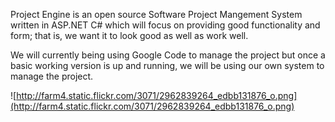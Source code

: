 Project Engine is an open source Software Project Mangement System written in ASP.NET C# which will focus on providing good functionality and form; that is, we want it to look good as well as work well.

We will currently being using Google Code to manage the project but once a basic working version is up and running, we will be using our own system to manage the project.

![http://farm4.static.flickr.com/3071/2962839264_edbb131876_o.png](http://farm4.static.flickr.com/3071/2962839264_edbb131876_o.png)